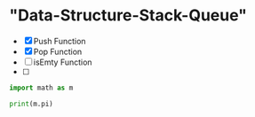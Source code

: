 # "Data-Structure-Stack-Queue"

* [x] Push Function
* [x] Pop Function
* [ ] isEmty Function
* [ ] 

```python
import math as m

print(m.pi)

```
